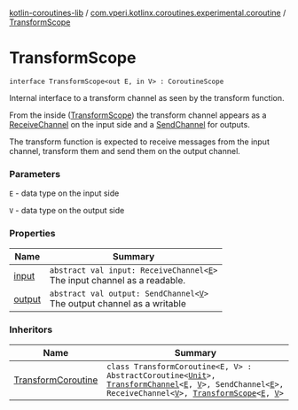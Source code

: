 [kotlin-coroutines-lib](../../index.md) / [com.vperi.kotlinx.coroutines.experimental.coroutine](../index.md) / [TransformScope](./index.md)

# TransformScope

`interface TransformScope<out E, in V> : CoroutineScope`

Internal interface to a transform channel as seen by the transform
function.

From the inside ([TransformScope](./index.md)) the transform channel appears as a
[ReceiveChannel](#) on the input side and a [SendChannel](#) for outputs.

The transform function is expected to receive messages from the
input channel, transform them and send them on the output channel.

### Parameters

`E` - data type on the input side

`V` - data type on the output side

### Properties

| Name | Summary |
|---|---|
| [input](input.md) | `abstract val input: ReceiveChannel<`[`E`](index.md#E)`>`<br>The input channel as a readable. |
| [output](output.md) | `abstract val output: SendChannel<`[`V`](index.md#V)`>`<br>The output channel as a writable |

### Inheritors

| Name | Summary |
|---|---|
| [TransformCoroutine](../-transform-coroutine/index.md) | `class TransformCoroutine<E, V> : AbstractCoroutine<`[`Unit`](https://kotlinlang.org/api/latest/jvm/stdlib/kotlin/-unit/index.html)`>, `[`TransformChannel`](../-transform-channel.md)`<`[`E`](../-transform-coroutine/index.md#E)`, `[`V`](../-transform-coroutine/index.md#V)`>, SendChannel<`[`E`](../-transform-coroutine/index.md#E)`>, ReceiveChannel<`[`V`](../-transform-coroutine/index.md#V)`>, `[`TransformScope`](./index.md)`<`[`E`](../-transform-coroutine/index.md#E)`, `[`V`](../-transform-coroutine/index.md#V)`>` |
